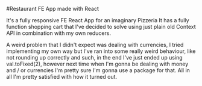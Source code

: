 #Restaurant FE App made with React

It's a fully responsive FE React App for an imaginary Pizzeria
It has a fully function shopping cart that I've decided to solve using just plain old
Context API in combination with my own reducers.

A weird problem that I didn't expect was dealing with currencies, I tried implementing my own way but
I've ran into some really weird behaviour, like not rounding up correctly and such, in the end I've just ended up
using val.toFixed(2), however next time when I'm gonna be dealing with money and / or currencies I'm pretty sure
I'm gonna use a package for that.
All in all I'm pretty satisfied with how it turned out.

